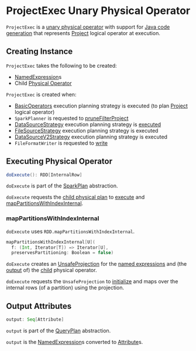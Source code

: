 # ProjectExec Unary Physical Operator

`ProjectExec` is a [unary physical operator](UnaryExecNode.md) with support for [Java code generation](CodegenSupport.md) that represents [Project](../logical-operators/Project.md) logical operator at execution.

## Creating Instance

`ProjectExec` takes the following to be created:

* <span id="projectList"> [NamedExpression](../expressions/NamedExpression.md)s
* <span id="child"> Child [Physical Operator](SparkPlan.md)

`ProjectExec` is created when:

* [BasicOperators](../execution-planning-strategies/BasicOperators.md) execution planning strategy is executed (to plan [Project](../logical-operators/Project.md) logical operator)
* `SparkPlanner` is requested to [pruneFilterProject](../SparkPlanner.md#pruneFilterProject)
* [DataSourceStrategy](../execution-planning-strategies/DataSourceStrategy.md) execution planning strategy is [executed](../execution-planning-strategies/DataSourceStrategy.md#pruneFilterProjectRaw)
* [FileSourceStrategy](../execution-planning-strategies/FileSourceStrategy.md) execution planning strategy is executed
* [DataSourceV2Strategy](../execution-planning-strategies/DataSourceV2Strategy.md) execution planning strategy is executed
* `FileFormatWriter` is requested to [write](../datasources/FileFormatWriter.md#write)

## <span id="doExecute"> Executing Physical Operator

```scala
doExecute(): RDD[InternalRow]
```

`doExecute` is part of the [SparkPlan](SparkPlan.md#doExecute) abstraction.

`doExecute` requests the [child physical plan](#child) to [execute](SparkPlan.md#execute) and [mapPartitionsWithIndexInternal](#doExecute-mapPartitionsWithIndexInternal).

### <span id="doExecute-mapPartitionsWithIndexInternal"> mapPartitionsWithIndexInternal

`doExecute` uses `RDD.mapPartitionsWithIndexInternal`.

```scala
mapPartitionsWithIndexInternal[U](
  f: (Int, Iterator[T]) => Iterator[U],
  preservesPartitioning: Boolean = false)
```

`doExecute` creates an [UnsafeProjection](../expressions/UnsafeProjection.md#create) for the [named expressions](#projectList) and (the [output](../catalyst/QueryPlan.md#output) of) the [child](#child) physical operator.

`doExecute` requests the `UnsafeProjection` to [initialize](../expressions/Projection.md#initialize) and maps over the internal rows (of a partition) using the projection.

## <span id="output"> Output Attributes

```scala
output: Seq[Attribute]
```

`output` is part of the [QueryPlan](../catalyst/QueryPlan.md#output) abstraction.

`output` is the [NamedExpression](#projectList)s converted to [Attribute](../expressions/NamedExpression.md#toAttribute)s.
